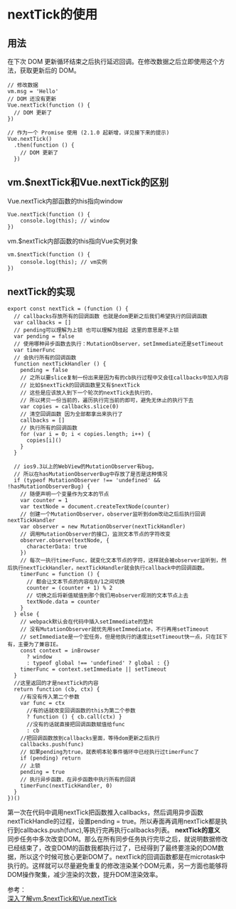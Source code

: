 # nextTick的使用
## 用法
在下次 DOM 更新循环结束之后执行延迟回调。在修改数据之后立即使用这个方法，获取更新后的 DOM。
``` 
// 修改数据
vm.msg = 'Hello'
// DOM 还没有更新
Vue.nextTick(function () {
  // DOM 更新了
})

// 作为一个 Promise 使用 (2.1.0 起新增，详见接下来的提示)
Vue.nextTick()
  .then(function () {
    // DOM 更新了
  })
```
## vm.$nextTick和Vue.nextTick的区别
Vue.nextTick内部函数的this指向window
``` 
Vue.nextTick(function () {
    console.log(this); // window
})
```
vm.$nextTick内部函数的this指向Vue实例对象
``` 
vm.$nextTick(function () {
    console.log(this); // vm实例
})
```
## nextTick的实现
``` 
export const nextTick = (function () {
  // callbacks存放所有的回调函数 也就是dom更新之后我们希望执行的回调函数
  var callbacks = []
  // pending可以理解为上锁 也可以理解为挂起 这里的意思是不上锁
  var pending = false
  // 使用哪种异步函数去执行：MutationObserver，setImmediate还是setTimeout
  var timerFunc
  // 会执行所有的回调函数 
  function nextTickHandler () {
    pending = false
    // 之所以要slice复制一份出来是因为有的cb执行过程中又会往callbacks中加入内容
    // 比如$nextTick的回调函数里又有$nextTick
    // 这些是应该放入到下一个轮次的nextTick去执行的，
    // 所以拷贝一份当前的，遍历执行完当前的即可，避免无休止的执行下去
    var copies = callbacks.slice(0)
    // 清空回调函数 因为全部都拿出来执行了
    callbacks = []
    // 执行所有的回调函数
    for (var i = 0; i < copies.length; i++) {
      copies[i]()
    }
  }
    
  // ios9.3以上的WebView的MutationObserver有bug，
  // 所以在hasMutationObserverBug中存放了是否是这种情况
  if (typeof MutationObserver !== 'undefined' && !hasMutationObserverBug) {
    // 随便声明一个变量作为文本的节点
    var counter = 1
    var textNode = document.createTextNode(counter)
    // 创建一个MutationObserver，observer监听到dom改动之后后执行回调nextTickHandler
    var observer = new MutationObserver(nextTickHandler)
    // 调用MutationObserver的接口，监测文本节点的字符改变
    observer.observe(textNode, {
      characterData: true
    })
    // 每次一执行timerFunc，就变化文本节点的字符，这样就会被observer监听到，然后执行nextTickHandler，nextTickHandler就会执行callback中的回调函数。
    timerFunc = function () {
      // 都会让文本节点的内容在0/1之间切换
      counter = (counter + 1) % 2
      // 切换之后将新值赋值到那个我们用observer观测的文本节点上去
      textNode.data = counter
    }
  } else {
    // webpack默认会在代码中插入setImmediate的垫片
    // 没有MutationObserver就优先用setImmediate，不行再用setTimeout
    // setImmediate是一个宏任务，但是他执行的速度比setTimeout快一点，只在IE下有，主要为了兼容IE。
    const context = inBrowser
      ? window
      : typeof global !== 'undefined' ? global : {}
    timerFunc = context.setImmediate || setTimeout
  }
  //这里返回的才是nextTick的内容
  return function (cb, ctx) {
    //有没有传入第二个参数
    var func = ctx
      //有的话就改变回调函数的this为第二个参数
      ? function () { cb.call(ctx) }
      //没有的话就直接把回调函数赋值给func
      : cb
    //把回调函数放到callbacks里面，等待dom更新之后执行
    callbacks.push(func)
    // 如果pending为true，就表明本轮事件循环中已经执行过timerFunc了
    if (pending) return
    // 上锁
    pending = true
    // 执行异步函数，在异步函数中执行所有的回调
    timerFunc(nextTickHandler, 0)
  }
})()
```
第一次在代码中调用nextTick把函数推入callbacks，然后调用异步函数nextTickHandle的过程，设置pending = true。所以寿面再调用nextTick都是执行到callbacks.push(func),等执行完再执行callbacks列表。
**nextTick的意义**  
同步任务中多次改变DOM。那么在所有同步任务执行完毕之后，就说明数据修改已经结束了，改变DOM的函数我都执行过了，已经得到了最终要渲染的DOM数据，所以这个时候可放心更新DOM了。nextTick的回调函数都是在microtask中执行的。这样就可以尽量避免重复的修改渲染某个DOM元素，另一方面也能够将DOM操作聚集，减少渲染的次数，提升DOM渲染效率。

参考：  
[深入了解vm.$nextTick和Vue.nextTick](https://juejin.cn/post/6844903973061656590)

